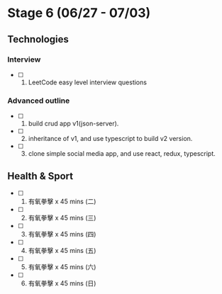 # Stage 6 (06/27 - 07/03)

## Technologies

### Interview

- [ ] 1. LeetCode easy level interview questions

### Advanced outline

- [ ] 1. build crud app v1(json-server).
- [ ] 2. inheritance of v1, and use typescript to build v2 version.
- [ ] 3. clone simple social media app, and use react, redux, typescript.

## Health & Sport

- [ ] 1. 有氧拳擊 x 45 mins (二)
- [ ] 2. 有氧拳擊 x 45 mins (三)
- [ ] 3. 有氧拳擊 x 45 mins (四)
- [ ] 4. 有氧拳擊 x 45 mins (五)
- [ ] 5. 有氧拳擊 x 45 mins (六)
- [ ] 6. 有氧拳擊 x 45 mins (日)
